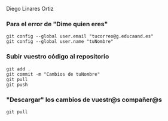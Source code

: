 Diego Linares Ortiz

### Para el error de "Dime quien eres"
```bash:
git config --global user.email "tucorreo@g.educaand.es"
git config --global user.name "tuNombre"
```

### Subir vuestro código al repositorio
```bash:
git add .
git commit -m "Cambios de tuNombre"
git pull
git push
```

### "Descargar" los cambios de vuestr@s compañer@s
```bash:
git pull
```